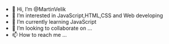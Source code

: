 - 👋 Hi, I’m @MartinVelik
- 👀 I’m interested in JavaScript,HTML,CSS and Web developing
- 🌱 I’m currently learning JavaScript
- 💞️ I’m looking to collaborate on ...
- 📫 How to reach me ...

<!---
MartinVelik/MartinVelik is a ✨ special ✨ repository because its `README.md` (this file) appears on your GitHub profile.
You can click the Preview link to take a look at your changes.
--->
